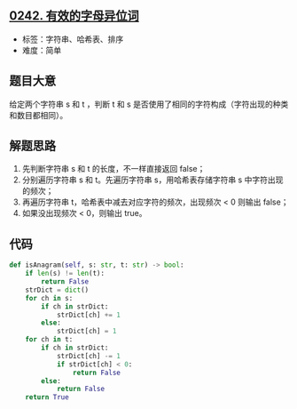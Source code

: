 ## [0242. 有效的字母异位词](https://leetcode-cn.com/problems/valid-anagram/)

- 标签：字符串、哈希表、排序
- 难度：简单

## 题目大意

给定两个字符串 s 和 t ，判断 t 和 s 是否使用了相同的字符构成（字符出现的种类和数目都相同）。

## 解题思路

1. 先判断字符串 s 和 t 的长度，不一样直接返回 false；
2. 分别遍历字符串 s 和 t。先遍历字符串 s，用哈希表存储字符串 s 中字符出现的频次；
3. 再遍历字符串 t，哈希表中减去对应字符的频次，出现频次 < 0 则输出 false；
4. 如果没出现频次 < 0，则输出 true。

## 代码

```Python
def isAnagram(self, s: str, t: str) -> bool:
    if len(s) != len(t):
        return False
    strDict = dict()
    for ch in s:
        if ch in strDict:
            strDict[ch] += 1
        else:
            strDict[ch] = 1
    for ch in t:
        if ch in strDict:
            strDict[ch] -= 1
            if strDict[ch] < 0:
                return False
        else:
            return False
    return True
```

